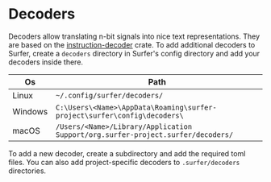 # Decoders

Decoders allow translating n-bit signals into nice text representations.
They are based on the [instruction-decoder](https://github.com/ics-jku/instruction-decoder) crate.
To add additional decoders to Surfer, create a `decoders` directory in Surfer's config directory and add your decoders inside there.

| Os      | Path                                                                  |
|---------|-----------------------------------------------------------------------|
| Linux   | `~/.config/surfer/decoders/`                                        |
| Windows | `C:\Users\<Name>\AppData\Roaming\surfer-project\surfer\config\decoders\`  |
| macOS   | `/Users/<Name>/Library/Application Support/org.surfer-project.surfer/decoders/` |

To add a new decoder, create a subdirectory and add the required toml files.
You can also add project-specific decoders to `.surfer/decoders` directories.
